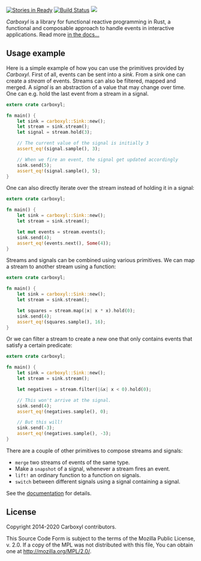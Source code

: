 [![Stories in Ready](https://badge.waffle.io/aepsil0n/carboxyl.png?label=ready&title=Ready)](https://waffle.io/aepsil0n/carboxyl)
[![Build Status](https://img.shields.io/travis/aepsil0n/carboxyl.svg)](https://travis-ci.org/aepsil0n/carboxyl)
[![](https://img.shields.io/crates/v/carboxyl.svg)](https://crates.io/crates/carboxyl)

*Carboxyl* is a library for functional reactive programming in Rust, a
functional and composable approach to handle events in interactive
applications. Read more [in the docs…][docs]

[docs]: https://docs.rs/carboxyl/


## Usage example

Here is a simple example of how you can use the primitives provided by
*Carboxyl*. First of all, events can be sent into a *sink*. From a sink one can
create a *stream* of events. Streams can also be filtered, mapped and merged. A
*signal* is an abstraction of a value that may change over time. One can e.g.
hold the last event from a stream in a signal.

```rust
extern crate carboxyl;

fn main() {
    let sink = carboxyl::Sink::new();
    let stream = sink.stream();
    let signal = stream.hold(3);

    // The current value of the signal is initially 3
    assert_eq!(signal.sample(), 3);

    // When we fire an event, the signal get updated accordingly
    sink.send(5);
    assert_eq!(signal.sample(), 5);
}
```

One can also directly iterate over the stream instead of holding it in a
signal:

```rust
extern crate carboxyl;

fn main() {
    let sink = carboxyl::Sink::new();
    let stream = sink.stream();

    let mut events = stream.events();
    sink.send(4);
    assert_eq!(events.next(), Some(4));
}
```

Streams and signals can be combined using various primitives. We can map a
stream to another stream using a function:

```rust
extern crate carboxyl;

fn main() {
    let sink = carboxyl::Sink::new();
    let stream = sink.stream();

    let squares = stream.map(|x| x * x).hold(0);
    sink.send(4);
    assert_eq!(squares.sample(), 16);
}
```

Or we can filter a stream to create a new one that only contains events that
satisfy a certain predicate:

```rust
extern crate carboxyl;

fn main() {
    let sink = carboxyl::Sink::new();
    let stream = sink.stream();

    let negatives = stream.filter(|&x| x < 0).hold(0);

    // This won't arrive at the signal.
    sink.send(4);
    assert_eq!(negatives.sample(), 0);

    // But this will!
    sink.send(-3);
    assert_eq!(negatives.sample(), -3);
}
```

There are a couple of other primitives to compose streams and signals:

- `merge` two streams of events of the same type.
- Make a `snapshot` of a signal, whenever a stream fires an event.
- `lift!` an ordinary function to a function on signals.
- `switch` between different signals using a signal containing a signal.

See the [documentation][docs] for details.


## License

Copyright 2014-2020 Carboxyl contributors.

This Source Code Form is subject to the terms of the Mozilla Public
License, v. 2.0. If a copy of the MPL was not distributed with this
file, You can obtain one at http://mozilla.org/MPL/2.0/.
